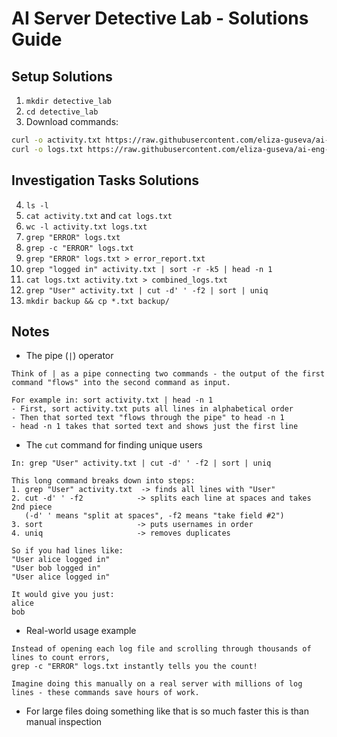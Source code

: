 # AI Server Detective Lab - Solutions Guide

## Setup Solutions
1. `mkdir detective_lab`
2. `cd detective_lab`
3. Download commands:
```bash
curl -o activity.txt https://raw.githubusercontent.com/eliza-guseva/ai-eng-nbs-public/refs/heads/master/ai-eng-nbs-1-master/detective_lab/activity.txt
curl -o logs.txt https://raw.githubusercontent.com/eliza-guseva/ai-eng-nbs-public/refs/heads/master/ai-eng-nbs-1-master/detective_lab/logs.txt
```

## Investigation Tasks Solutions
4. `ls -l`
5. `cat activity.txt` and `cat logs.txt`
6. `wc -l activity.txt logs.txt`
7. `grep "ERROR" logs.txt`
8. `grep -c "ERROR" logs.txt`
9. `grep "ERROR" logs.txt > error_report.txt`
10. `grep "logged in" activity.txt | sort -r -k5 | head -n 1`
11. `cat logs.txt activity.txt > combined_logs.txt`
12. `grep "User" activity.txt | cut -d' ' -f2 | sort | uniq`
13. `mkdir backup && cp *.txt backup/`

## Notes
- The pipe (`|`) operator 
```
Think of | as a pipe connecting two commands - the output of the first command "flows" into the second command as input. 

For example in: sort activity.txt | head -n 1
- First, sort activity.txt puts all lines in alphabetical order
- Then that sorted text "flows through the pipe" to head -n 1
- head -n 1 takes that sorted text and shows just the first line
```
- The `cut` command for finding unique users
```
In: grep "User" activity.txt | cut -d' ' -f2 | sort | uniq

This long command breaks down into steps:
1. grep "User" activity.txt  -> finds all lines with "User"
2. cut -d' ' -f2            -> splits each line at spaces and takes 2nd piece
   (-d' ' means "split at spaces", -f2 means "take field #2")
3. sort                     -> puts usernames in order
4. uniq                     -> removes duplicates

So if you had lines like:
"User alice logged in"
"User bob logged in"
"User alice logged in"

It would give you just:
alice
bob
```
- Real-world usage example
```
Instead of opening each log file and scrolling through thousands of lines to count errors, 
grep -c "ERROR" logs.txt instantly tells you the count!

Imagine doing this manually on a real server with millions of log lines - these commands save hours of work.
```
- For large files doing something like that is so much faster this is than manual inspection

